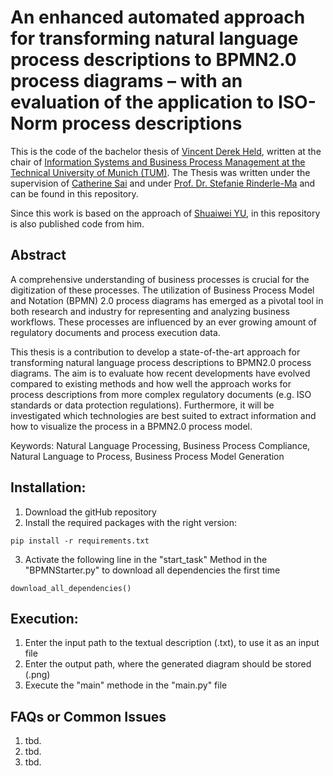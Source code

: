 # An enhanced automated approach for transforming natural language process descriptions to BPMN2.0 process diagrams – with an evaluation of the application to ISO-Norm process descriptions

This is the code of the bachelor thesis of [Vincent Derek Held](mailto:vincent.held@tum.de), written at the chair of [Information Systems and Business Process Management at the Technical University of Munich (TUM)](https://www.cs.cit.tum.de/bpm/chair/).
The Thesis was written under the supervision of [Catherine Sai](mailto:catherine.sai@tum.de) and under [Prof. Dr. Stefanie Rinderle-Ma](mailto:stefanie.rinderle-ma@tum.de) and can be found in this repository.

Since this work is based on the approach of [Shuaiwei YU](https://github.com/ShuaiweiYu/text2BPMN), in this repository is also published code from him.

## Abstract
A comprehensive understanding of business processes is crucial for the digitization of these processes. The utilization of Business Process Model and Notation (BPMN) 2.0 process diagrams has emerged as a pivotal tool in both research and industry for representing and analyzing business workflows. These processes are influenced by an ever growing amount of regulatory documents and process execution data.

This thesis is a contribution to develop a state-of-the-art approach for transforming natural language process descriptions to BPMN2.0 process diagrams. The aim is to evaluate how recent developments have evolved compared to existing methods and how well the approach works for process descriptions from more complex regulatory documents (e.g. ISO standards or data protection regulations). Furthermore, it will be investigated which technologies are best suited to extract information and how to visualize the process in a BPMN2.0 process model.

Keywords: Natural Language Processing, Business Process Compliance, Natural Language to Process, Business Process Model Generation




## Installation:
1. Download the gitHub repository
2. Install the required packages with the right version: 
```      
pip install -r requirements.txt
```
3. Activate the following line in the "start_task" Method in the "BPMNStarter.py" to download all dependencies the first time
```      
download_all_dependencies()
```

## Execution:
1. Enter the input path to the textual description  (.txt), to use it as an input file
2. Enter the output path, where the generated diagram should be stored (.png)
3. Execute the "main" methode in the "main.py" file


## FAQs or Common Issues
1. tbd.
2. tbd.
3. tbd.